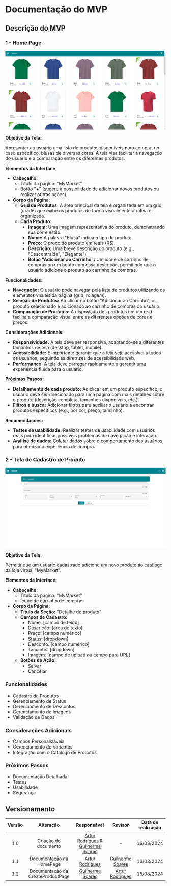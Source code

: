 # Documentação do MVP

## Descrição do MVP
### 1 - Home Page

![alt text](HomePage.png)

**Objetivo da Tela:**

Apresentar ao usuário uma lista de produtos disponíveis para compra, no caso específico, blusas de diversas cores. A tela visa facilitar a navegação do usuário e a comparação entre os diferentes produtos.

**Elementos da Interface:**

* **Cabeçalho:**
    * Título da página: "MyMarket"
    * Botão "+" (sugere a possibilidade de adicionar novos produtos ou realizar outras ações).
* **Corpo da Página:**
    * **Grid de Produtos:** A área principal da tela é organizada em um grid (grade) que exibe os produtos de forma visualmente atrativa e organizada.
    * **Cada Produto:**
        * **Imagem:** Uma imagem representativa do produto, demonstrando sua cor e estilo.
        * **Nome:** A palavra "Blusa" indica o tipo de produto.
        * **Preço:** O preço do produto em reais (R$).
        * **Descrição:** Uma breve descrição do produto (e.g., "Descontraída", "Elegante").
        * **Botão "Adicionar ao Carrinho":** Um ícone de carrinho de compras ou um botão com essa descrição, permitindo que o usuário adicione o produto ao carrinho de compras.


**Funcionalidades:**

* **Navegação:** O usuário pode navegar pela lista de produtos utilizando os elementos visuais da página (grid, rolagem).
* **Seleção de Produtos:** Ao clicar no botão "Adicionar ao Carrinho", o produto selecionado é adicionado ao carrinho de compras do usuário.
* **Comparação de Produtos:** A disposição dos produtos em um grid facilita a comparação visual entre as diferentes opções de cores e preços.

**Considerações Adicionais:**

* **Responsividade:** A tela deve ser responsiva, adaptando-se a diferentes tamanhos de tela (desktop, tablet, mobile).
* **Acessibilidade:** É importante garantir que a tela seja acessível a todos os usuários, seguindo as diretrizes de acessibilidade web.
* **Performance:** A tela deve carregar rapidamente e garantir uma experiência fluida para o usuário.

**Próximos Passos:**

* **Detalhamento de cada produto:** Ao clicar em um produto específico, o usuário deve ser direcionado para uma página com mais detalhes sobre o produto (descrição completa, tamanhos disponíveis, etc.).
* **Filtros e busca:** Adicionar filtros para auxiliar o usuário a encontrar produtos específicos (e.g., por cor, preço, tamanho).

**Recomendações:**

* **Testes de usabilidade:** Realizar testes de usabilidade com usuários reais para identificar possíveis problemas de navegação e interação.
* **Análise de dados:** Coletar dados sobre o comportamento dos usuários para otimizar a experiência de compra.

### 2 - Tela de Cadastro de Produto

![alt text](CreateProduct.png)

**Objetivo da Tela:**

Permitir que um usuário cadastrado adicione um novo produto ao catálogo da loja virtual "MyMarket".

**Elementos da Interface:**
* **Cabeçalho:**
    * Título da página: "MyMarket"
    * Ícone de carrinho de compras
* **Corpo da Página:**
    * **Título da Seção:** "Detalhe do produto"
    * **Campos de Cadastro:**
        * Nome: [campo de texto]
        * Descrição: [área de texto]
        * Preço: [campo numérico]
        * Status: [dropdown]
        * Desconto: [campo numérico]
        * Tamanho: [dropdown]
        * Imagem: [campo de upload ou campo para URL]
    * **Botões de Ação:**
        * Salvar
        * Cancelar

### Funcionalidades
* Cadastro de Produtos
* Gerenciamento de Status
* Gerenciamento de Descontos
* Gerenciamento de Imagens
* Validação de Dados

### Considerações Adicionais
* Campos Personalizáveis
* Gerenciamento de Variantes
* Integração com o Catálogo de Produtos

### Próximos Passos
* Documentação Detalhada
* Testes
* Usabilidade
* Segurança

## Versionamento

| Versão | Alteração |  Responsável  | Revisor | Data de realização |
| :------: | :---: | :-----: | :----: | :----: |
| 1.0    | Criação do documento | [Artur Rodrigues](https://github.com/ArturRSA19) & [Guilherme Soares](https://github.com/GuilhermeSoaress) | -  | 16/08/2024 |
| 1.1    | Documentação da HomePage | [Artur Rodrigues](https://github.com/ArturRSA19) | [Guilherme Soares](https://github.com/GuilhermeSoaress) | 16/08/2024 |
| 1.2    | Documentação da CreateProductPage | [Guilherme Soares](https://github.com/GuilhermeSoaress)  | [Artur Rodrigues](https://github.com/ArturRSA19) | 16/08/2024 |

